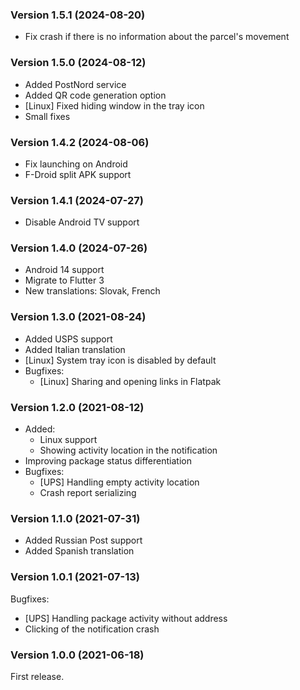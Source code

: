 ### Version 1.5.1 (2024-08-20)

- Fix crash if there is no information about the parcel's movement

### Version 1.5.0 (2024-08-12)

- Added PostNord service
- Added QR code generation option
- [Linux] Fixed hiding window in the tray icon
- Small fixes

### Version 1.4.2 (2024-08-06)

- Fix launching on Android
- F-Droid split APK support

### Version 1.4.1 (2024-07-27)

- Disable Android TV support

### Version 1.4.0 (2024-07-26)

- Android 14 support
- Migrate to Flutter 3
- New translations: Slovak, French

### Version 1.3.0 (2021-08-24)

- Added USPS support
- Added Italian translation
- [Linux] System tray icon is disabled by default
- Bugfixes:
  - [Linux] Sharing and opening links in Flatpak

### Version 1.2.0 (2021-08-12)

- Added:
  - Linux support
  - Showing activity location in the notification
- Improving package status differentiation
- Bugfixes:
  - [UPS] Handling empty activity location
  - Crash report serializing

### Version 1.1.0 (2021-07-31)

- Added Russian Post support
- Added Spanish translation

### Version 1.0.1 (2021-07-13)

Bugfixes:

- [UPS] Handling package activity without address
- Clicking of the notification crash

### Version 1.0.0 (2021-06-18)

First release.
